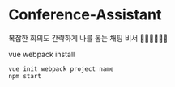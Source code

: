 # Conference-Assistant

복잡한 회의도 간략하게 나를 돕는 채팅 비서 💁🏻‍♀️💁🏻‍♂️

vue webpack install 
~~~
vue init webpack project name
npm start
~~~

